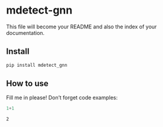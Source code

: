 # mdetect-gnn

<!-- WARNING: THIS FILE WAS AUTOGENERATED! DO NOT EDIT! -->

This file will become your README and also the index of your
documentation.

## Install

``` sh
pip install mdetect_gnn
```

## How to use

Fill me in please! Don’t forget code examples:

``` python
1+1
```

    2

